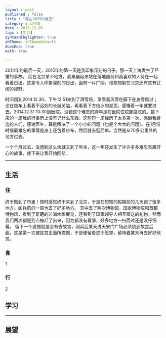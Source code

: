 ```yaml
---
layout : post
published : false
title : "写在2015的尾巴"
category : 回忆录
date : 2015-12-05
tags : [生活]
SyntaxHihglighter: true
shTheme: shThemeDefault 
duoshuo: true 
math: true

---
```


2014年的最后一天，2015年的第一天是我印象深刻的日子。那一天上海发生了严重的事故。
而在北京某个地方，我早晨起来站在落地窗前和我喜欢的人待在一起看着日出。这是令人印象深刻的日出，面前一片广阔，谁能想到在北京还有这有辽阔的视野。

时间回到2014.12.30，下午12:51来到了滑雪场，享受着风雪在脚下在身旁飘过；坐在缆车上看着不远处的长城关隘，再看着下方结冰的湖面，感慨着一年就要过去。2014.12.31 10:30到医院。没错这个难忘的跨年是在医院住院部度过的。接下来的一周我的行事历上没有记什么东西。这短短一周经历了太多第一次，感谢我身边的人们，感谢医生，算是解决了一个小小的问题（也是个大大的问题）。在1月份时候最难忘的事情是身上还包着纱布，然后就去逛西单。当然是从70多公里外的地方过去。 
 
 一个个月过去，没想到这么快就又到了年末，这一年还发生了许许多多难忘有趣开心的故事，接下来让我开始回忆：
 
---------
## 生活
### 住 ###
终于搬到了市里！顿时感觉终于来到了北京，于是在短短的假期前的几天跑了很多地方。阅兵前的一周也去了好多地方。
其中去了两次博物馆，国家博物院和首都博物馆，看到了奇葩的非洲木雕展览，还看到了国家领导人相互赠送的礼物，然而我们两次都是到点被赶了出来，因为都没有看够，好多地方一扫而过还是没仔细看。
留下一个遗憾就是没有去故宫，阅兵后某天进天安门广场必须绕到故宫后面，这是第一次被故宫正面所震撼，于是便留着这个愿望，留待着某天再去好好欣赏。

### 食 ###

 1


 
### 行 ###
2

## 学习

---------------------

## 展望

